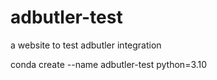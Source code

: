 # adbutler-test
a website to test adbutler integration

conda create --name adbutler-test python=3.10